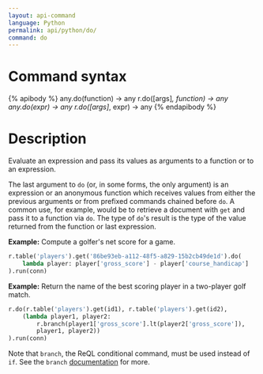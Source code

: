 ```yaml
---
layout: api-command
language: Python
permalink: api/python/do/
command: do
---
```


# Command syntax #

{% apibody %}
any.do(function) &rarr; any
r.do([args]*, function) &rarr; any
any.do(expr) &rarr; any
r.do([args]*, expr) &rarr; any
{% endapibody %}

# Description #

Evaluate an expression and pass its values as arguments to a function or to an expression.

The last argument to `do` (or, in some forms, the only argument) is an expression or an anonymous function which receives values from either the previous arguments or from prefixed commands chained before `do`. A common use, for example, would be to retrieve a document with `get` and pass it to a function via `do`. The type of `do`'s result is the type of the value returned from the function or last expression.

__Example:__ Compute a golfer's net score for a game.

```py
r.table('players').get('86be93eb-a112-48f5-a829-15b2cb49de1d').do(
    lambda player: player['gross_score'] - player['course_handicap']
).run(conn)
```

__Example:__ Return the name of the best scoring player in a two-player golf match.

```py
r.do(r.table('players').get(id1), r.table('players').get(id2),
    (lambda player1, player2:
        r.branch(player1['gross_score'].lt(player2['gross_score']),
        player1, player2))
).run(conn)

```

Note that `branch`, the ReQL conditional command, must be used instead of `if`. See the `branch` [documentation](/api/python/branch) for more.
